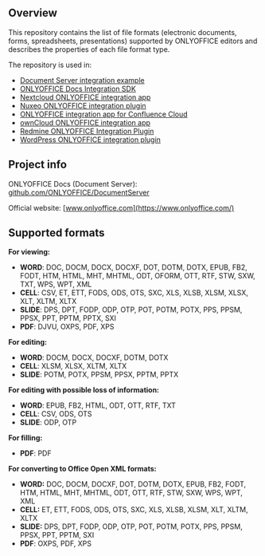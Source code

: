 ﻿## Overview

This repository contains the list of file formats (electronic documents, forms, spreadsheets, presentations) supported by ONLYOFFICE editors and describes the properties of each file format type.

The repository is used in:
* [Document Server integration example](https://github.com/ONLYOFFICE/document-server-integration)
* [ONLYOFFICE Docs Integration SDK](https://github.com/ONLYOFFICE/docs-integration-sdk-java)
* [Nextcloud ONLYOFFICE integration app](https://github.com/ONLYOFFICE/onlyoffice-nextcloud)
* [Nuxeo ONLYOFFICE integration plugin](https://github.com/ONLYOFFICE/onlyoffice-nuxeo)
* [ONLYOFFICE integration app for Confluence Cloud](https://github.com/ONLYOFFICE/onlyoffice-confluence-cloud)
* [ownCloud ONLYOFFICE integration app](https://github.com/ONLYOFFICE/onlyoffice-owncloud)
* [Redmine ONLYOFFICE Integration Plugin](https://github.com/ONLYOFFICE/onlyoffice-redmine)
* [WordPress ONLYOFFICE integration plugin](https://github.com/ONLYOFFICE/onlyoffice-wordpress)

## Project info

ONLYOFFICE Docs (Document Server): [github.com/ONLYOFFICE/DocumentServer](https://github.com/ONLYOFFICE/DocumentServer)

Official website: [www.onlyoffice.com](https://www.onlyoffice.com/)

## Supported formats

**For viewing:**
* **WORD**: DOC, DOCM, DOCX, DOCXF, DOT, DOTM, DOTX, EPUB, FB2, FODT, HTM, HTML, MHT, MHTML, ODT, OFORM, OTT, RTF, STW, SXW, TXT, WPS, WPT, XML
* **CELL**: CSV, ET, ETT, FODS, ODS, OTS, SXC, XLS, XLSB, XLSM, XLSX, XLT, XLTM, XLTX
* **SLIDE**: DPS, DPT, FODP, ODP, OTP, POT, POTM, POTX, PPS, PPSM, PPSX, PPT, PPTM, PPTX, SXI
* **PDF**: DJVU, OXPS, PDF, XPS

**For editing:**

* **WORD**: DOCM, DOCX, DOCXF, DOTM, DOTX
* **CELL**: XLSM, XLSX, XLTM, XLTX
* **SLIDE**: POTM, POTX, PPSM, PPSX, PPTM, PPTX

**For editing with possible loss of information:**

* **WORD**: EPUB, FB2, HTML, ODT, OTT, RTF, TXT
* **CELL**: CSV, ODS, OTS
* **SLIDE**: ODP, OTP

**For filling:**

* **PDF**: PDF

**For converting to Office Open XML formats:**

* **WORD:** DOC, DOCM, DOCXF, DOT, DOTM, DOTX, EPUB, FB2, FODT, HTM, HTML, MHT, MHTML, ODT, OTT, RTF, STW, SXW, WPS, WPT, XML
* **CELL:** ET, ETT, FODS, ODS, OTS, SXC, XLS, XLSB, XLSM, XLT, XLTM, XLTX
* **SLIDE:** DPS, DPT, FODP, ODP, OTP, POT, POTM, POTX, PPS, PPSM, PPSX, PPT, PPTM, SXI
* **PDF**: OXPS, PDF, XPS
